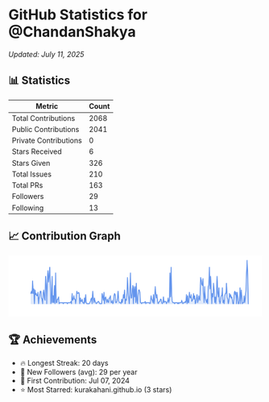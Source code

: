 # GitHub Statistics for @ChandanShakya
*Updated: July 11, 2025*

## 📊 Statistics
| Metric | Count |
|--------|--------|
| Total Contributions | 2068 |
| Public Contributions | 2041 |
| Private Contributions | 0 |
| Stars Received | 6 |
| Stars Given | 326 |
| Total Issues | 210 |
| Total PRs | 163 |
| Followers | 29 |
| Following | 13 |

## 📈 Contribution Graph

![Contribution Graph](./contribution_graph.png)

## 🏆 Achievements

- 🔥 Longest Streak: 20 days
- 👥 New Followers (avg): 29 per year
- 📅 First Contribution: Jul 07, 2024
- ⭐ Most Starred: kurakahani.github.io (3 stars)
